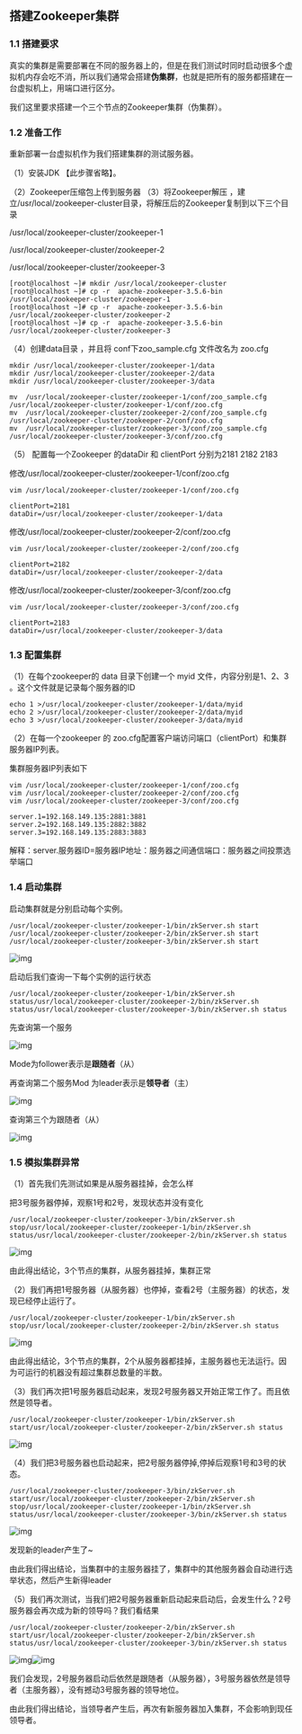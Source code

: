 ## **搭建Zookeeper集群**

### **1.1 搭建要求**

真实的集群是需要部署在不同的服务器上的，但是在我们测试时同时启动很多个虚拟机内存会吃不消，所以我们通常会搭建**伪集群**，也就是把所有的服务都搭建在一台虚拟机上，用端口进行区分。

我们这里要求搭建一个三个节点的Zookeeper集群（伪集群）。

### **1.2 准备工作**

重新部署一台虚拟机作为我们搭建集群的测试服务器。

（1）安装JDK  【此步骤省略】。

（2）Zookeeper压缩包上传到服务器
（3）将Zookeeper解压 ，建立/usr/local/zookeeper-cluster目录，将解压后的Zookeeper复制到以下三个目录

/usr/local/zookeeper-cluster/zookeeper-1

/usr/local/zookeeper-cluster/zookeeper-2

/usr/local/zookeeper-cluster/zookeeper-3

```shell
[root@localhost ~]# mkdir /usr/local/zookeeper-cluster
[root@localhost ~]# cp -r  apache-zookeeper-3.5.6-bin /usr/local/zookeeper-cluster/zookeeper-1
[root@localhost ~]# cp -r  apache-zookeeper-3.5.6-bin /usr/local/zookeeper-cluster/zookeeper-2
[root@localhost ~]# cp -r  apache-zookeeper-3.5.6-bin /usr/local/zookeeper-cluster/zookeeper-3
```

（4）创建data目录 ，并且将 conf下zoo_sample.cfg 文件改名为 zoo.cfg

```shell
mkdir /usr/local/zookeeper-cluster/zookeeper-1/data
mkdir /usr/local/zookeeper-cluster/zookeeper-2/data
mkdir /usr/local/zookeeper-cluster/zookeeper-3/data

mv  /usr/local/zookeeper-cluster/zookeeper-1/conf/zoo_sample.cfg  /usr/local/zookeeper-cluster/zookeeper-1/conf/zoo.cfg
mv  /usr/local/zookeeper-cluster/zookeeper-2/conf/zoo_sample.cfg  /usr/local/zookeeper-cluster/zookeeper-2/conf/zoo.cfg
mv  /usr/local/zookeeper-cluster/zookeeper-3/conf/zoo_sample.cfg  /usr/local/zookeeper-cluster/zookeeper-3/conf/zoo.cfg
```






（5） 配置每一个Zookeeper 的dataDir 和 clientPort 分别为2181  2182  2183

修改/usr/local/zookeeper-cluster/zookeeper-1/conf/zoo.cfg

```shell
vim /usr/local/zookeeper-cluster/zookeeper-1/conf/zoo.cfg

clientPort=2181
dataDir=/usr/local/zookeeper-cluster/zookeeper-1/data
```

修改/usr/local/zookeeper-cluster/zookeeper-2/conf/zoo.cfg

```shell
vim /usr/local/zookeeper-cluster/zookeeper-2/conf/zoo.cfg

clientPort=2182
dataDir=/usr/local/zookeeper-cluster/zookeeper-2/data
```

修改/usr/local/zookeeper-cluster/zookeeper-3/conf/zoo.cfg

```shell
vim /usr/local/zookeeper-cluster/zookeeper-3/conf/zoo.cfg

clientPort=2183
dataDir=/usr/local/zookeeper-cluster/zookeeper-3/data
```




### **1.3 配置集群**

（1）在每个zookeeper的 data 目录下创建一个 myid 文件，内容分别是1、2、3 。这个文件就是记录每个服务器的ID

```shell
echo 1 >/usr/local/zookeeper-cluster/zookeeper-1/data/myid
echo 2 >/usr/local/zookeeper-cluster/zookeeper-2/data/myid
echo 3 >/usr/local/zookeeper-cluster/zookeeper-3/data/myid
```





（2）在每一个zookeeper 的 zoo.cfg配置客户端访问端口（clientPort）和集群服务器IP列表。

集群服务器IP列表如下

```shell
vim /usr/local/zookeeper-cluster/zookeeper-1/conf/zoo.cfg
vim /usr/local/zookeeper-cluster/zookeeper-2/conf/zoo.cfg
vim /usr/local/zookeeper-cluster/zookeeper-3/conf/zoo.cfg

server.1=192.168.149.135:2881:3881
server.2=192.168.149.135:2882:3882
server.3=192.168.149.135:2883:3883
```

解释：server.服务器ID=服务器IP地址：服务器之间通信端口：服务器之间投票选举端口



 

### **1.4 启动集群**

启动集群就是分别启动每个实例。

```shell
/usr/local/zookeeper-cluster/zookeeper-1/bin/zkServer.sh start
/usr/local/zookeeper-cluster/zookeeper-2/bin/zkServer.sh start
/usr/local/zookeeper-cluster/zookeeper-3/bin/zkServer.sh start
```



![img](Zookeeper集群搭建.assets/wps11.jpg) 

启动后我们查询一下每个实例的运行状态

```shell
/usr/local/zookeeper-cluster/zookeeper-1/bin/zkServer.sh status/usr/local/zookeeper-cluster/zookeeper-2/bin/zkServer.sh status/usr/local/zookeeper-cluster/zookeeper-3/bin/zkServer.sh status
```



先查询第一个服务

![img](Zookeeper集群搭建.assets/wps12.jpg) 

Mode为follower表示是**跟随者**（从）

再查询第二个服务Mod 为leader表示是**领导者**（主）

![img](Zookeeper集群搭建.assets/wps13.jpg) 

查询第三个为跟随者（从）

![img](Zookeeper集群搭建.assets/wps14.jpg) 

### **1.5 模拟集群异常**

（1）首先我们先测试如果是从服务器挂掉，会怎么样

把3号服务器停掉，观察1号和2号，发现状态并没有变化

```shell
/usr/local/zookeeper-cluster/zookeeper-3/bin/zkServer.sh stop/usr/local/zookeeper-cluster/zookeeper-1/bin/zkServer.sh status/usr/local/zookeeper-cluster/zookeeper-2/bin/zkServer.sh status
```

![img](Zookeeper集群搭建.assets/wps15.jpg) 

由此得出结论，3个节点的集群，从服务器挂掉，集群正常

（2）我们再把1号服务器（从服务器）也停掉，查看2号（主服务器）的状态，发现已经停止运行了。

```shell
/usr/local/zookeeper-cluster/zookeeper-1/bin/zkServer.sh stop/usr/local/zookeeper-cluster/zookeeper-2/bin/zkServer.sh status
```



![img](Zookeeper集群搭建.assets/wps16.jpg) 

由此得出结论，3个节点的集群，2个从服务器都挂掉，主服务器也无法运行。因为可运行的机器没有超过集群总数量的半数。

（3）我们再次把1号服务器启动起来，发现2号服务器又开始正常工作了。而且依然是领导者。

```shell
/usr/local/zookeeper-cluster/zookeeper-1/bin/zkServer.sh start/usr/local/zookeeper-cluster/zookeeper-2/bin/zkServer.sh status
```



![img](Zookeeper集群搭建.assets/wps17.jpg) 

（4）我们把3号服务器也启动起来，把2号服务器停掉,停掉后观察1号和3号的状态。

```shell
/usr/local/zookeeper-cluster/zookeeper-3/bin/zkServer.sh start/usr/local/zookeeper-cluster/zookeeper-2/bin/zkServer.sh stop/usr/local/zookeeper-cluster/zookeeper-1/bin/zkServer.sh status/usr/local/zookeeper-cluster/zookeeper-3/bin/zkServer.sh status
```



![img](Zookeeper集群搭建.assets/wps18.jpg) 

发现新的leader产生了~  

由此我们得出结论，当集群中的主服务器挂了，集群中的其他服务器会自动进行选举状态，然后产生新得leader 

（5）我们再次测试，当我们把2号服务器重新启动起来启动后，会发生什么？2号服务器会再次成为新的领导吗？我们看结果

```shell
/usr/local/zookeeper-cluster/zookeeper-2/bin/zkServer.sh start/usr/local/zookeeper-cluster/zookeeper-2/bin/zkServer.sh status/usr/local/zookeeper-cluster/zookeeper-3/bin/zkServer.sh status
```



![img](Zookeeper集群搭建.assets/wps19.jpg)![img](Zookeeper集群搭建.assets/wps20.jpg) 

我们会发现，2号服务器启动后依然是跟随者（从服务器），3号服务器依然是领导者（主服务器），没有撼动3号服务器的领导地位。

由此我们得出结论，当领导者产生后，再次有新服务器加入集群，不会影响到现任领导者。
